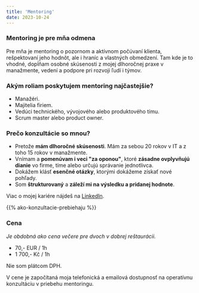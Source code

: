 ```yaml
---
title: 'Mentoring'
date: 2023-10-24
---
```


### Mentoring je pre mňa odmena
Pre mňa je mentoring o pozornom a aktívnom počúvaní klienta, rešpektovaní jeho hodnôt, ale i hraníc a vlastných obmedzení. Tam kde je to vhodné, dopĺňam osobné skúsenosti z mojej dlhoročnej praxe v manažmente, vedení a podpore pri rozvoji ľudí i týmov.

### Akým roliam poskytujem mentoring najčastejšie?

- Manažéri.
- Majitelia firiem.
- Vedúci technického, vývojového alebo produktového tímu.
- Scrum master alebo product owner.

### Prečo konzultácie so mnou?

- Pretože **mám dlhoročné skúsenosti**. Mám za sebou 20 rokov v IT a z toho 15 rokov v manažmente.
- Vnímam a **pomenúvam i veci "za oponou"**, ktoré **zásadne ovplyvňujú dianie** vo firme, tíme alebo určujú správanie jednotlivca.
- Dokážem klásť **esenčné otázky**, ktorými dokážeme získať nové pohľady.
- Som **štrukturovaný** a **záleží mi na výsledku a pridanej hodnote**.

Viac o mojej kariére nájdeš na [LinkedIn](https://www.linkedin.com/in/stanislavvalasek/).

{{% ako-konzultacie-prebiehaju %}}

### Cena

*Je obdobná ako cena večere pre dvoch v dobrej reštaurácii.*

- 70,- EUR / 1h
- 1 700,- Kč / 1h

Nie som plátcom DPH.

V cene je započítaná moja telefonická a emailová dostupnosť na operatívnu konzultáciu v priebehu mentoringu.